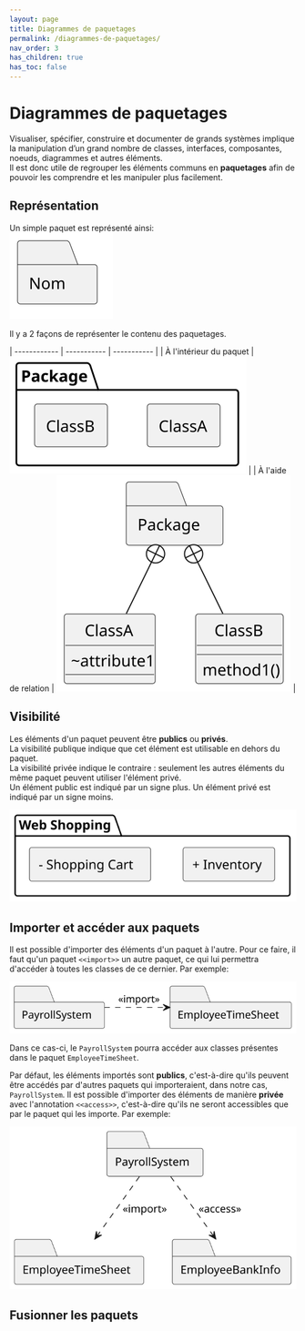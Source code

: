 ```yaml
---
layout: page
title: Diagrammes de paquetages
permalink: /diagrammes-de-paquetages/
nav_order: 3
has_children: true
has_toc: false
---
```



# Diagrammes de paquetages
Visualiser, spécifier, construire et documenter de grands systèmes implique la manipulation d’un grand nombre de classes, interfaces, composantes, noeuds, diagrammes et autres éléments.  
Il est donc utile de regrouper les éléments communs en **paquetages** afin de pouvoir les comprendre et les
manipuler plus facilement.

## Représentation  
Un simple paquet est représenté ainsi:  
![](/out/plant_uml/singlePackagesRepresentation/singlePackagesRepresentation.svg)

Il y a 2 façons de représenter le contenu des paquetages.

| ------------ | ----------- | ----------- |
| À l'intérieur du paquet | ![](/out/plant_uml/packageReprésentation1/packageReprésentation1.svg) |
| À l'aide de relation | ![](/out/plant_uml/packageReprésentation2/packageReprésentation2.svg) |

## Visibilité
Les éléments d'un paquet peuvent être **publics** ou **privés**.  
La visibilité publique indique que cet élément est utilisable en dehors du paquet.  
La visibilité privée indique le contraire : seulement les autres éléments du même paquet peuvent utiliser l'élément privé.  
Un élément public est indiqué par un signe plus. Un élément privé est indiqué par un signe moins.

![](/out/plant_uml/packageVisibility/packageVisibility.svg)

## Importer et accéder aux paquets
Il est possible d'importer des éléments d'un paquet à l'autre. Pour ce faire, il faut qu'un paquet `<<import>>` un autre paquet, ce qui lui permettra d'accéder à toutes les classes de ce dernier. Par exemple:

![](/out/plant_uml/importRelationPackage/importRelationPackage.svg)

Dans ce cas-ci, le `PayrollSystem` pourra accéder aux classes présentes dans le paquet `EmployeeTimeSheet`.        

Par défaut, les éléments importés sont **publics**, c'est-à-dire qu'ils peuvent être accédés par d'autres paquets qui importeraient, dans notre cas, `PayrollSystem`.
Il est possible d'importer des éléments de manière **privée** avec l'annotation `<<access>>`, c'est-à-dire qu'ils ne seront accessibles que par le paquet qui les importe. Par exemple:  

![](/out/plant_uml/accessRelationPackage/accessRelationPackage.svg)


## Fusionner les paquets